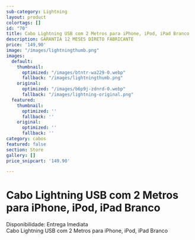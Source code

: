 ```yaml
---
sub-category: Lightning
layout: product
colortags: []
id: "70"
title: Cabo Lightning USB com 2 Metros para iPhone, iPod, iPad Branco
description: GARANTIA 12 MESES DIRETO FABRICANTE
price: '149,90'
image: "/images/lightningthumb.png"
images:
  default:
    thumbnail:
      optimized: "/images/btntr-wa229-0.webp"
      fallback: "/images/lightningthumb.png"
    original:
      optimized: "/images/b6p9j-zdnrd-0.webp"
      fallback: "/images/lightning-original.png"
  featured:
    thumbnail:
      optimized: ''
      fallback: ''
    original:
      optimized: ''
      fallback: ''
category: cabos
featured: false
section: Store
gallery: []
price_snipcart: '149.90'

---
```

# Cabo Lightning USB com 2 Metros para iPhone, iPod, iPad Branco

Disponibilidade: Entrega Imediata  
Cabo Lightning USB com 2 Metros para iPhone, iPod, iPad Branco